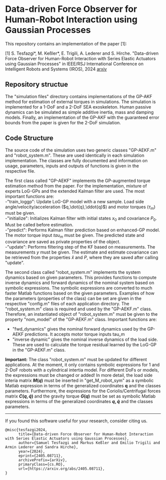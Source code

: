# Data-driven Force Observer for Human-Robot Interaction using Gaussian Processes
This repository contains an implementation of the paper [1]:

[1] S. Tesfazgi*, M. Keßler*, E. Trigili, A. Lederer and S. Hirche. "Data-driven Force Observer for Human-Robot Interaction with Series Elastic Actuators using Gaussian Processes" in IEEE/RSJ International Conference on Intelligent Robots and Systems (IROS), 2024 [arxiv](https://arxiv.org/abs/2405.08711)

## Repository structue
The "simulation files" directory contains implementations of the GP-AKF method for estimation of external torques in simulations. The simulation is implemented for a 1-DoF and a 2-DoF SEA exoskeleton. Human passive dynamics can be simulated as simple additive inertia, mass and damping models. Finally, an implementation of the GP-AKF with the guaranteed error bounds from the paper is given for the 2-DoF simulation.

## Code Structure
The source code of the simulation uses two generic classes "GP-AEKF.m" and "robot_system.m". These are used identically in each simulation implementation. The classes are fully documented and information on usage, parameters, inputs and outputs of functions is given in the respective file. 

The first class called "GP-AEKF" implements the GP-augmented torque estimation method from the paper. For the implementation, mixture of experts LoG-GPs and the extended Kalman filter are used. The most important functions are:  
-"train_loggp": Update LoG-GP model with a new sample. Load side angle/velocity/acceleration ($q,\dot{q},\ddot{q}$) and motor torques ($\tau_m$) must be given.  
-"initialize": Initializes Kalman filter with initial states $x_0$ and covariance $P_0$. Must be called before estimation.  
-"predict": Performs Kalman filter prediction based on enhanced-GP model. The motor torque input $tau_m$ must be given. The predicted state and covariance are saved as private properties of the object.  
-"update": Performs filtering step of the KF based on measurements. The measurements $y$ must be given. The estimate and estimate covariance can be retrieved from the properties $\hat{x}$ and $P$, where they are saved after calling "update".  

The second class called "robot_system.m" implements the system dynamics based on given parameters. This provides functions to compute inverse dynamics and forward dynamics of the nominal system based on symbolic expressions. The symbolic expressions are converted to much faster Matlab functions based on the given parameters. Examples of how the parameters (properties of the class) can be set are given in the respective "config.m" files of each application directory. The "robot_system.m" class is required and used by the "GP-AEKF.m" class. Therefore, an instantiated object of "robot_system.m" must be given to the property "nom_model" of the "GP-AEKF.m" class. Important functions are:
- "fwd_dynamics" gives the nominal forward dynamics used by the GP-AEKF predictions. It accepts motor torque inputs tau_m
- "inverse dynamic" gives the nominal inverse dynamics of the load side. These are used to calculate the torque residual learned by the LoG-GP in the "GP-AEKF.m" class.

**Important:**
The class "robot_system.m" must be updated for different applications. At the moment, it only contains symbolic expressions for 1 and 2-DoF robots with a cylindrical intertia model. For different DoFs or models, the expressions must be changed or added! In more detail, the load side interia matrix **$M(q)$** must be inserted in "get_M_robot_sym" as a symbolic Matlab expression in terms of the generalized coordinates **q** and the classes parameters. Furthermore, the expressions for the Coriolis/Centrifugal forces matrix **$C(q,\dot{q})$** and the gravity torque **$G(q)$** must be set as symbolic Matlab expressions in terms of the generalized coordinates **$q,\dot{q}$** and the classes parameters.

---

If you found this software useful for your research, consider citing us.
```
@misc{tesfazgi2024,
      title={Data-driven Force Observer for Human-Robot Interaction with Series Elastic Actuators using Gaussian Processes}, 
      author={Samuel Tesfazgi and Markus Keßler and Emilio Trigili and Armin Lederer and Sandra Hirche},
      year={2024},
      eprint={2405.08711},
      archivePrefix={arXiv},
      primaryClass={cs.RO},
      url={https://arxiv.org/abs/2405.08711}, 
}
```
